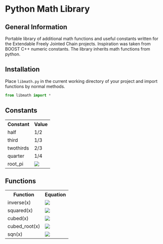 Python Math Library
===================


General Information
-------------------

Portable library of additional math functions and useful constants written for the Extendable Freely Jointed Chain projects. Inspiration was taken from BOOST C++ numeric constants. The library inherits math functions from python.


Installation
------------

Place `libmath.py` in the current working directory of your project and import functions by normal methods. 

```python
from libmath import *
```

Constants
---------

<table align="center">
  <tr>
    <th>Constant</th><th>Value</th>
  </tr>
  <tr>
    <td>half</td><td>1/2</td>
  </tr>
  <tr>
    <td>third</td><td>1/3</td>
  </tr>
  <tr>
    <td>twothirds</td><td>2/3</td>
  </tr>
  <tr>
    <td>quarter</td><td>1/4</td>
  </tr>
  <tr>
    <td>root_pi</td><td><img src="http://latex.codecogs.com/svg.latex?\sqrt\pi" border="0"/></td>
  </tr>
</table>

Functions
---------

<table align="center">
  <tr>
    <th>Function</th><th>Equation</th>
  </tr>
  <tr>
    <td>inverse(x)</td><td><img src="http://latex.codecogs.com/svg.latex?\frac{1}{x}" border="0"/></td>
  </tr>
  <tr>
    <td>squared(x)</td><td><img src="http://latex.codecogs.com/svg.latex?x^2" border="0"/></td>
  </tr>
  <tr>
    <td>cubed(x)</td><td><img src="http://latex.codecogs.com/svg.latex?x^3" border="0"/></td>
  </tr>
  <tr>
    <td>cubed_root(x)</td><td><img src="http://latex.codecogs.com/svg.latex?x^\frac{1}{3}" border="0"/></td>
  </tr>
  <tr>
    <td>sqn(x)</td><td><img src="http://latex.codecogs.com/svg.latex?\frac{x}{|x|}" border="0"/></td>
  </tr>
</table>
